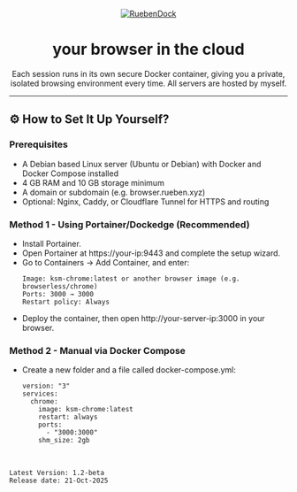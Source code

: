 <p align="center"><a href="https://browser.rueben.xyz"><img src="https://readme-typing-svg.demolab.com?font=Fira+Code&pause=1000&color=52C2BE&center=true&vCenter=true&width=435&lines=RuebenDock" alt="RuebenDock" /></a>
<h1 align="center">your browser in the cloud</h1>

<p align="center">Each session runs in its own secure Docker container, giving you a private, isolated browsing environment every time. All servers are hosted by myself.</p>
<hr>

## ⚙️ How to Set It Up Yourself?

### Prerequisites

-  A Debian based Linux server (Ubuntu or Debian) with Docker and Docker Compose installed
-  4 GB RAM and 10 GB storage minimum
-  A domain or subdomain (e.g. browser.rueben.xyz)
-  Optional: Nginx, Caddy, or Cloudflare Tunnel for HTTPS and routing

### Method 1 - Using Portainer/Dockedge (Recommended)

-   Install Portainer.
-   Open Portainer at https://your-ip:9443 and complete the setup wizard.
-   Go to Containers → Add Container, and enter:
    ```
    Image: ksm-chrome:latest or another browser image (e.g. browserless/chrome)
    Ports: 3000 → 3000
    Restart policy: Always
    ```
-   Deploy the container, then open http://your-server-ip:3000 in your browser.

### Method 2 - Manual via Docker Compose
-   Create a new folder and a file called docker-compose.yml:
    ```
    version: "3"
    services:
      chrome:
        image: ksm-chrome:latest
        restart: always
        ports:
          - "3000:3000"
        shm_size: 2gb
    ```

</br>

```
Latest Version: 1.2-beta
Release date: 21-Oct-2025
```
